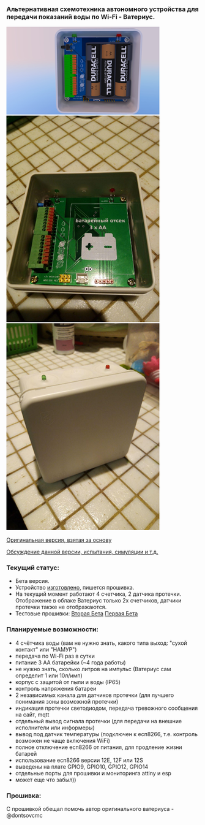 ### Альтернативная схемотехника автономного устройства для передачи показаний воды по Wi-Fi - Ватериус.

<img src="https://github.com/badenbaden/Waterius-Attiny84-ESP12F/blob/master/Visualization/abb-ap9-3.jpg" data-canonical-src="https://github.com/badenbaden/Waterius-Attiny84-ESP12F/blob/master/Visualization/abb-ap9-3.jpg" width="400"/>
<img src="https://github.com/badenbaden/Waterius-Attiny84-ESP12F/blob/master/Foto/%D0%92%20%D0%BA%D0%BE%D1%80%D0%BF%D1%83%D1%81%D0%B5%202.jpg" width="400"/>
<img src="https://github.com/badenbaden/Waterius-Attiny84-ESP12F/blob/master/Foto/%D0%92%20%D0%BA%D0%BE%D1%80%D0%BF%D1%83%D1%81%D0%B5%203.jpg" width="400"/>


[Оригинальная версия, взятая за основу](https://github.com/dontsovcmc/waterius/)

[Обсуждение данной версии, испытания, симуляции и т.д.](https://github.com/dontsovcmc/waterius/issues/128)

### Текущий статус:
- Бета версия.
- Устройство [изготовлено](https://github.com/badenbaden/Waterius-Attiny84-ESP12F/tree/master/Foto), пишется прошивка.
- На текущий момент работают 4 счетчика, 2 датчика протечки. Отображение в облаке Ватериус только 2х счетчиков, датчики протечки также не отображаются.
- Тестовые прошивки: [Вторая Бета](https://github.com/badenbaden/Waterius-Attiny84-ESP12F/tree/master/Firmware/SecondBeta)
[Первая Бета](https://github.com/badenbaden/Waterius-Attiny84-ESP12F/tree/master/Firmware/FirstBeta)

### Планируемые возможности:
- 4 счётчика воды (вам не нужно знать, какого типа выход: "сухой контакт" или "НАМУР")
- передача по Wi-Fi раз в сутки
- питание 3 АА батарейки (~4 года работы)
- не нужно знать, сколько литров на импульс (Ватериус сам определит 1 или 10л/имп)
- корпус с защитой от пыли и воды (IP65) 
- контроль напряжения батареи
- 2 независимых канала для датчиков протечки (для лучшего понимания зоны возможной протечки)
- индикация протечки светодиодом, передача тревожного сообщения на сайт, mqtt
- отдельный вывод сигнала протечки (для передачи на внешние исполнители или информеры)
- вывод под датчик температуры (подключен к есп8266, т.е. контроль возможен не чаще включения WiFi)
- полное отключение есп8266 от питания, для продление жизни батарей
- использование есп8266 версии 12E, 12F или 12S
- выведены на плате GPIO9, GPIO10, GPIO12, GPIO14
- отдельные порты для прошивки и мониторинга attiny и esp
- может еще что забыл))

### Прошивка:
С прошивкой обещал помочь автор оригинального ватериуса - @dontsovcmc
